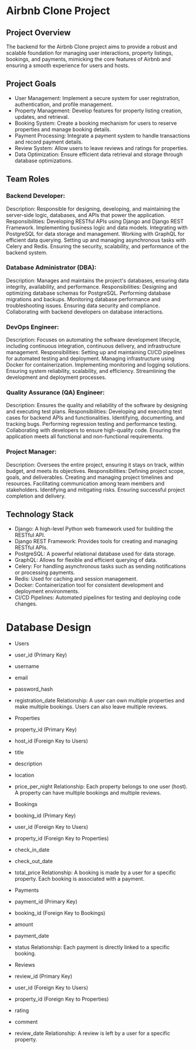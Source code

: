 # Airbnb Clone Project
## Project Overview
The backend for the Airbnb Clone project aims to provide a robust and scalable foundation for managing user interactions, property listings, bookings, and payments, mimicking the core features of Airbnb and ensuring a smooth experience for users and hosts. 

## Project Goals
+ User Management: Implement a secure system for user registration, authentication, and profile management. 
+ Property Management: Develop features for property listing creation, updates, and retrieval. 
+ Booking System: Create a booking mechanism for users to reserve properties and manage booking details. 
+ Payment Processing: Integrate a payment system to handle transactions and record payment details. 
+ Review System: Allow users to leave reviews and ratings for properties. 
+ Data Optimization: Ensure efficient data retrieval and storage through database optimizations. 

## Team Roles
### Backend Developer:
Description: Responsible for designing, developing, and maintaining the server-side logic, databases, and APIs that power the application.
Responsibilities:
Developing RESTful APIs using Django and Django REST Framework.
Implementing business logic and data models.
Integrating with PostgreSQL for data storage and management.
Working with GraphQL for efficient data querying.
Setting up and managing asynchronous tasks with Celery and Redis.
Ensuring the security, scalability, and performance of the backend system.

### Database Administrator (DBA):
Description: Manages and maintains the project's databases, ensuring data integrity, availability, and performance.
Responsibilities:
Designing and optimizing database schemas for PostgreSQL.
Performing database migrations and backups.
Monitoring database performance and troubleshooting issues.
Ensuring data security and compliance.
Collaborating with backend developers on database interactions.

### DevOps Engineer:
Description: Focuses on automating the software development lifecycle, including continuous integration, continuous delivery, and infrastructure management.
Responsibilities:
Setting up and maintaining CI/CD pipelines for automated testing and deployment.
Managing infrastructure using Docker for containerization.
Implementing monitoring and logging solutions.
Ensuring system reliability, scalability, and efficiency.
Streamlining the development and deployment processes.

### Quality Assurance (QA) Engineer:
Description: Ensures the quality and reliability of the software by designing and executing test plans.
Responsibilities:
Developing and executing test cases for backend APIs and functionalities.
Identifying, documenting, and tracking bugs.
Performing regression testing and performance testing.
Collaborating with developers to ensure high-quality code.
Ensuring the application meets all functional and non-functional requirements.

### Project Manager:
Description: Oversees the entire project, ensuring it stays on track, within budget, and meets its objectives.
Responsibilities:
Defining project scope, goals, and deliverables.
Creating and managing project timelines and resources.
Facilitating communication among team members and stakeholders.
Identifying and mitigating risks.
Ensuring successful project completion and delivery.

## Technology Stack
+ Django: A high-level Python web framework used for building the RESTful API. 
+ Django REST Framework: Provides tools for creating and managing RESTful APIs. 
+ PostgreSQL: A powerful relational database used for data storage. 
+ GraphQL: Allows for flexible and efficient querying of data. 
+ Celery: For handling asynchronous tasks such as sending notifications or processing payments. 
+ Redis: Used for caching and session management. 
+ Docker: Containerization tool for consistent development and deployment environments. 
+ CI/CD Pipelines: Automated pipelines for testing and deploying code changes. 

# Database Design
+ Users
 + user_id (Primary Key)
 + username
 + email
 + password_hash
 + registration_date
Relationship: A user can own multiple properties and make multiple bookings. Users can also leave multiple reviews.

+ Properties
 + property_id (Primary Key)
 + host_id (Foreign Key to Users)
 + title
 + description
 + location
 + price_per_night
Relationship: Each property belongs to one user (host). A property can have multiple bookings and multiple reviews.

+ Bookings
 + booking_id (Primary Key)
 + user_id (Foreign Key to Users)
 + property_id (Foreign Key to Properties)
 + check_in_date
 + check_out_date
 + total_price
Relationship: A booking is made by a user for a specific property. Each booking is associated with a payment.

+ Payments
 + payment_id (Primary Key)
 + booking_id (Foreign Key to Bookings)
 + amount
 + payment_date
 + status
Relationship: Each payment is directly linked to a specific booking.

+ Reviews
 + review_id (Primary Key)
 + user_id (Foreign Key to Users)
 + property_id (Foreign Key to Properties)
 + rating
 + comment
 + review_date
Relationship: A review is left by a user for a specific property.


